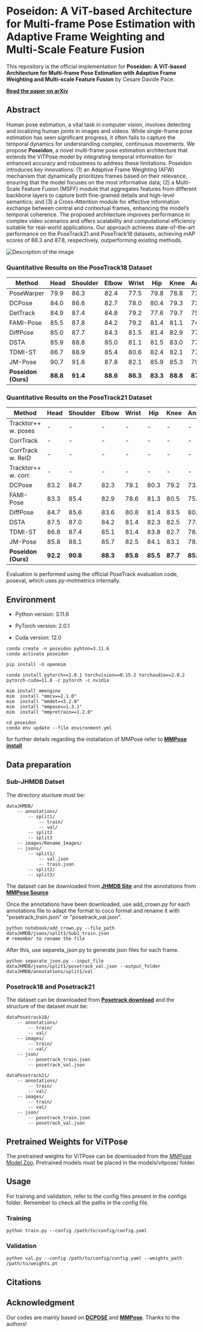 # Poseidon: A ViT-based Architecture for Multi-frame Pose Estimation with Adaptive Frame Weighting and Multi-Scale Feature Fusion

This repository is the official implementation for **Poseidon: A ViT-based Architecture for Multi-frame Pose Estimation with Adaptive Frame Weighting and Multi-scale Feature Fusion** by Cesare Davide Pace.

[**Read the paper on arXiv**](https://arxiv.org/abs/xxxx.xxxxx)

## Abstract
Human pose estimation, a vital task in computer vision, involves detecting and localizing human joints in images and videos. While single-frame pose estimation has seen significant progress, it often fails to capture the temporal dynamics for understanding complex, continuous movements. We propose **Poseidon**, a novel multi-frame pose estimation architecture that extends the ViTPose model by integrating temporal information for enhanced accuracy and robustness to address these limitations. Poseidon introduces key innovations: (1) an Adaptive Frame Weighting (AFW) mechanism that dynamically prioritizes frames based on their relevance, ensuring that the model focuses on the most informative data; (2) a Multi-Scale Feature Fusion (MSFF) module that aggregates features from different backbone layers to capture both fine-grained details and high-level semantics; and (3) a Cross-Attention module for effective information exchange between central and contextual frames, enhancing the model’s temporal coherence. The proposed architecture improves performance in complex video scenarios and offers scalability and computational efficiency suitable for real-world applications.
Our approach achieves state-of-the-art performance on the PoseTrack21 and PoseTrack18 datasets, achieving mAP scores of 88.3 and 87.8, respectively, outperforming existing methods. 

![Description of the image](./models/schema_model.png)

### Quantitative Results on the PoseTrack18 Dataset

| Method            | Head  | Shoulder | Elbow | Wrist | Hip   | Knee  | Ankle | **Mean** |
|-------------------|-------|----------|-------|-------|-------|-------|-------|----------|
| PoseWarper        | 79.9  | 86.3     | 82.4  | 77.5  | 79.8  | 78.8  | 73.2  | 79.7     |
| DCPose            | 84.0  | 86.6     | 82.7  | 78.0  | 80.4  | 79.3  | 73.8  | 80.9     |
| DetTrack          | 84.9  | 87.4     | 84.8  | 79.2  | 77.6  | 79.7  | 75.3  | 81.5     |
| FAMI-Pose         | 85.5  | 87.8     | 84.2  | 79.2  | 81.4  | 81.1  | 74.9  | 82.2     |
| DiffPose          | 85.0  | 87.7     | 84.3  | 81.5  | 81.4  | 82.9  | 77.6  | 83.0     |
| DSTA              | 85.9  | 88.8     | 85.0  | 81.1  | 81.5  | 83.0  | 77.4  | 83.4     |
| TDMI-ST           | 86.7  | 88.9     | 85.4  | 80.6  | 82.4  | 82.1  | 77.6  | 83.6     |
| JM-Pose           | 90.7  | 91.6     | 87.8  | 82.1  | 85.9  | 85.3  | 79.2  | 84.1     |
| **Poseidon (Ours)** | **88.8** | **91.4** | **88.6** | **86.3** | **83.3** | **88.8** | **87.2** | **87.8** |

### Quantitative Results on the PoseTrack21 Dataset

| Method            | Head  | Shoulder | Elbow | Wrist | Hip   | Knee  | Ankle | **Mean** |
|-------------------|-------|----------|-------|-------|-------|-------|-------|----------|
| Tracktor++ w. poses | -     | -        | -     | -     | -     | -     | -     | 71.4     |
| CorrTrack         | -     | -        | -     | -     | -     | -     | -     | 72.3     |
| CorrTrack w. ReID | -     | -        | -     | -     | -     | -     | -     | 72.7     |
| Tracktor++ w. corr. | -     | -        | -     | -     | -     | -     | -     | 73.6     |
| DCPose            | 83.2  | 84.7     | 82.3  | 78.1  | 80.3  | 79.2  | 73.5  | 80.5     |
| FAMI-Pose         | 83.3  | 85.4     | 82.9  | 78.6  | 81.3  | 80.5  | 75.3  | 81.2     |
| DiffPose          | 84.7  | 85.6     | 83.6  | 80.8  | 81.4  | 83.5  | 80.0  | 82.9     |
| DSTA              | 87.5  | 87.0     | 84.2  | 81.4  | 82.3  | 82.5  | 77.7  | 83.5     |
| TDMI-ST           | 86.8  | 87.4     | 85.1  | 81.4  | 83.8  | 82.7  | 78.0  | 83.8     |
| JM-Pose           | 85.8  | 88.1     | 85.7  | 82.5  | 84.1  | 83.1  | 78.5  | 84.0     |
| **Poseidon (Ours)** | **92.2** | **90.8** | **88.3** | **85.8** | **85.5** | **87.7** | **85.7** | **88.3** |

Evaluation is performed using the official PoseTrack evaluation code, poseval, which uses py-motmetrics internally.

## Environment
* Python version:  3.11.6

* PyTorch version:  2.0.1

* Cuda version: 12.0


```
conda create -n poseidon pyhton=3.11.6
conda activate poseidon

pip install -U openmim

conda install pytorch==2.0.1 torchvision==0.15.2 torchaudio==2.0.2 pytorch-cuda=11.8 -c pytorch -c nvidia

mim install mmengine 
mim  install "mmcv==2.1.0"
mim  install "mmdet==3.2.0"
mim  install "mmpose==1.3.1"
mim  install "mmpretrain==1.2.0"

cd poseidon
conda env update --file environment.yml

```

for further details regarding the installation of MMPose refer to [**MMPose install**](https://mmpose.readthedocs.io/en/latest/installation.html)

## Data preparation

### Sub-JHMDB Datset
The directory stucture must be:
```
dataJHMDB/
    -- annotations/
        -- split1/
            -- train/
            -- val/
        -- split2
        -- split3
    -- images/Rename_Images/
    -- jsons/
        -- split1/
            -- val.json
            -- train.json
        -- split2/
        -- split3/
```
The dataset can be downloaded from [**JHMDB Site**](http://jhmdb.is.tue.mpg.de) and the annotations from [**MMPose Source**](https://mmpose.readthedocs.io/en/latest/dataset_zoo/2d_body_keypoint.html) 

Once the annotations have been downloaded, use add_crown.py for each annotations file to adapt the format to coco format and rename it with "posetrack_train.json" or "posetrack_val.json".
```
python notebook/add_crown.py --file_path dataJHMDB/jsons/split1/Sub1_train.json
# remember to rename the file
```
After this, use separeta_json.py to generate json files for each frame.
```
python separate_json.py --input_file dataJHMDB/jsons/split1/posetrack_val.json --output_folder dataJHMDB/annotations/split1/val
```


### Posetrack18 and Posetrack21

The dataset can be downloaded from [**Posetrack download**](https://github.com/anDoer/PoseTrack21) and the structure of the dataset must be:
```
dataPosetrack18/
    -- annotations/
        -- train/
        -- val/
    -- images/
        -- train/
        -- val/
    -- json/
        -- posetrack_train.json
        -- posetrack_val.json
```


```
dataPosetrack21/
    -- annotations/
        -- train/
        -- val/
    -- images/
        -- train/
        -- val/
    -- json/
        -- posetrack_train.json
        -- posetrack_val.json
```

## Pretrained Weights for ViTPose

The pretrained weights for ViTPose can be downloaded from the [MMPose Model Zoo](https://mmpose.readthedocs.io/en/latest/model_zoo/body_2d_keypoint.html). Pretrained models must be placed in the models/vitpose/ folder.


## Usage
For training and validation, refer to the config files present in the configs folder. Remember to check all the paths in the config file.

### Training
```
python train.py --config /path/to/config/config.yaml 
```
### Validation
```
python val.py --config /path/to/config/config.yaml --weights_path /path/to/weights.pt
```

## Citations

## Acknowledgment
Our codes are mainly based on [**DCPOSE**](https://github.com/Pose-Group/DCPose) and [**MMPose**](https://mmpose.readthedocs.io/en/latest/). Thanks to the authors!

